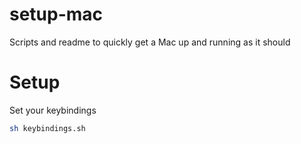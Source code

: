 # setup-mac
Scripts and readme to quickly get a Mac up and running as it should 

# Setup
Set your keybindings
```bash
sh keybindings.sh
```